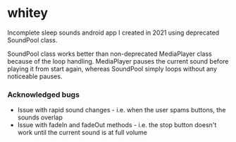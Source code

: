 # whitey
Incomplete sleep sounds android app I created in 2021 using deprecated SoundPool class.

SoundPool class works better than non-deprecated MediaPlayer class because of the loop handling. MediaPlayer pauses the current sound before playing it from start again, whereas SoundPool simply loops without any noticeable pauses.

### Acknowledged bugs

- Issue with rapid sound changes - i.e. when the user spams buttons, the sounds overlap
- Issue with fadeIn and fadeOut methods - i.e. the stop button doesn't work until the current sound is at full volume
